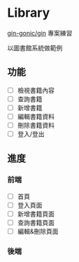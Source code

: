 # Library

[gin-gonic/gin](https://github.com/gin-gonic/gin) 專案練習

以圖書館系統做範例

## 功能

- [ ] 檢視書籍內容
- [ ] 查詢書籍
- [ ] 新增書籍
- [ ] 編輯書籍資料
- [ ] 刪除書籍資料
- [ ] 登入/登出

## 進度

### 前端

- [ ] 首頁
- [ ] 登入頁面
- [ ] 新增書籍頁面
- [ ] 查詢書籍頁面
- [ ] 編輯&刪除頁面

### 後端